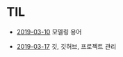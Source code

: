 ﻿# TIL

* [2019-03-10](./2019-03-10.md) 모델링 용어

* [2019-03-17](./2019-03-17.md) 깃, 깃허브, 프로젝트 관리

  

